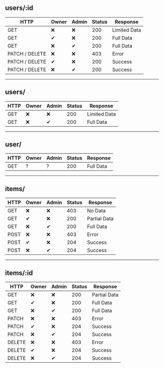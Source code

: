 ## users/:id

HTTP | Owner | Admin | Status | Response
---|---|---|---|---
GET | ❌ | ❌ | 200 | Limited Data
GET | ✔ | ❌ | 200 | Full Data
GET | ❌ | ✔ | 200 | Full Data
PATCH / DELETE | ❌ | ❌ | 403 | Error
PATCH / DELETE | ✔ | ❌ | 200 | Success
PATCH / DELETE | ❌ | ✔ | 200 | Success

---
## users/

HTTP | Owner | Admin | Status | Response
---|---|---|---|---
GET | ❌ | ❌ | 200 | Limited Data
GET | ❌ | ✔ | 200 | Full Data

---
## user/

HTTP | Owner | Admin | Status | Response
---|---|---|---|---
GET | ? | ? | 200 | Full Data

---
## items/

HTTP | Owner | Admin | Status | Response
---|---|---|---|---
GET | ❌ | ❌ | 403 | No Data
GET | ✔ | ❌ | 200 | Partial Data
GET | ❌ | ✔ | 200 | Full Data
POST | ❌ | ❌ | 403 | Error
POST | ✔ | ❌ | 204 | Success
POST | ❌ | ✔ | 204 | Success

---
## items/:id

HTTP | Owner | Admin | Status | Response
---|---|---|---|---
GET | ❌ | ❌ | 200 | Partial Data
GET | ✔ | ❌ | 200 | Full Data
GET | ❌ | ✔ | 200 | Full Data
PATCH | ❌ | ❌ | 403 | Error
PATCH | ✔ | ❌ | 204 | Success
PATCH | ❌ | ✔ | 204 | Success
DELETE | ❌ | ❌ | 403 | Error
DELETE | ✔ | ❌ | 204 | Success
DELETE | ❌ | ✔ | 204 | Success



